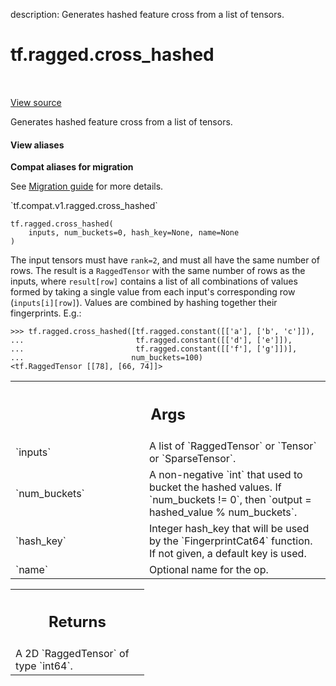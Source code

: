 description: Generates hashed feature cross from a list of tensors.

<div itemscope itemtype="http://developers.google.com/ReferenceObject">
<meta itemprop="name" content="tf.ragged.cross_hashed" />
<meta itemprop="path" content="Stable" />
</div>

# tf.ragged.cross_hashed

<!-- Insert buttons and diff -->

<table class="tfo-notebook-buttons tfo-api nocontent" align="left">

</table>

<a target="_blank" class="external" href="/code/stable/tensorflow/python/ops/ragged/ragged_array_ops.py">View source</a>



Generates hashed feature cross from a list of tensors.


<section class="expandable">
  <h4 class="showalways">View aliases</h4>
  <p>
<b>Compat aliases for migration</b>
<p>See
<a href="https://www.tensorflow.org/guide/migrate">Migration guide</a> for
more details.</p>
<p>`tf.compat.v1.ragged.cross_hashed`</p>
</p>
</section>

<pre class="devsite-click-to-copy prettyprint lang-py tfo-signature-link">
<code>tf.ragged.cross_hashed(
    inputs, num_buckets=0, hash_key=None, name=None
)
</code></pre>



<!-- Placeholder for "Used in" -->

The input tensors must have `rank=2`, and must all have the same number of
rows.  The result is a `RaggedTensor` with the same number of rows as the
inputs, where `result[row]` contains a list of all combinations of values
formed by taking a single value from each input's corresponding row
(`inputs[i][row]`).  Values are combined by hashing together their
fingerprints. E.g.:

```
>>> tf.ragged.cross_hashed([tf.ragged.constant([['a'], ['b', 'c']]),
...                         tf.ragged.constant([['d'], ['e']]),
...                         tf.ragged.constant([['f'], ['g']])],
...                        num_buckets=100)
<tf.RaggedTensor [[78], [66, 74]]>
```

<!-- Tabular view -->
 <table class="responsive fixed orange">
<colgroup><col width="214px"><col></colgroup>
<tr><th colspan="2"><h2 class="add-link">Args</h2></th></tr>

<tr>
<td>
`inputs`<a id="inputs"></a>
</td>
<td>
A list of `RaggedTensor` or `Tensor` or `SparseTensor`.
</td>
</tr><tr>
<td>
`num_buckets`<a id="num_buckets"></a>
</td>
<td>
A non-negative `int` that used to bucket the hashed values. If
`num_buckets != 0`, then `output = hashed_value % num_buckets`.
</td>
</tr><tr>
<td>
`hash_key`<a id="hash_key"></a>
</td>
<td>
Integer hash_key that will be used by the `FingerprintCat64`
function. If not given, a default key is used.
</td>
</tr><tr>
<td>
`name`<a id="name"></a>
</td>
<td>
Optional name for the op.
</td>
</tr>
</table>



<!-- Tabular view -->
 <table class="responsive fixed orange">
<colgroup><col width="214px"><col></colgroup>
<tr><th colspan="2"><h2 class="add-link">Returns</h2></th></tr>
<tr class="alt">
<td colspan="2">
A 2D `RaggedTensor` of type `int64`.
</td>
</tr>

</table>

